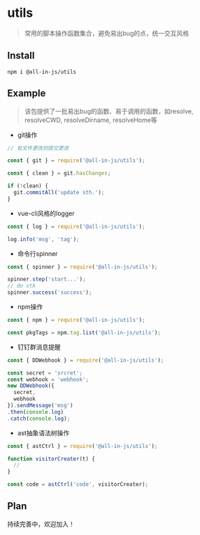 # utils

> 常用的脚本操作函数集合，避免易出bug的点，统一交互风格

## Install

```
npm i @all-in-js/utils
```

## Example

> 该包提供了一批易出bug的函数、易于调用的函数，如resolve, resolveCWD, resolveDirname, resolveHome等

* git操作
```js
// 有文件更改则提交更改

const { git } = require('@all-in-js/utils');

const { clean } = git.hasChanges;

if (!clean) {
  git.commitAll('update sth.');
}
```

* vue-cli风格的logger
```js
const { log } = require('@all-in-js/utils');

log.info('msg', 'tag');
```

* 命令行spinner
```js
const { spinner } = require('@all-in-js/utils');

spinner.step('start...');
// do sth
spinner.success('success');
```

* npm操作
```js
const { npm } = require('@all-in-js/utils');

const pkgTags = npm.tag.list('@all-in-js/utils');
```

* 钉钉群消息提醒
```js
const { DDWebhook } = require('@all-in-js/utils');

const secret = 'srcret';
const webhook = 'webhook';
new DDWebhook({
  secret,
  webhook
}).sendMessage('msg')
.then(console.log)
.catch(console.log);
```

* ast抽象语法树操作
```js
const { astCtrl } = require('@all-in-js/utils');

function visitorCreater(t) {
  // 
}

const code = astCtrl('code', visitorCreater);
```

## Plan
持续完善中，欢迎加入！
